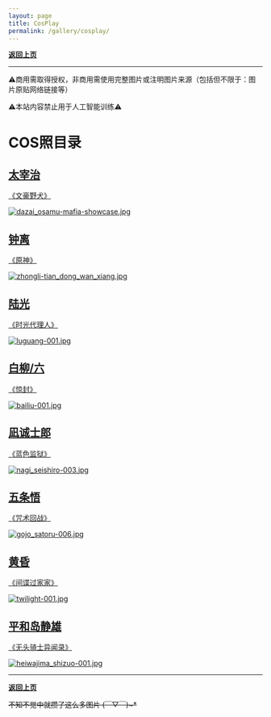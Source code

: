 ```yaml
---
layout: page
title: CosPlay
permalink: /gallery/cosplay/
---
```


<haed>
    <link rel="stylesheet" href="/css/gallery.css">
</haed>

[**返回上页**](/gallery/)

---

⚠️商用需取得授权，非商用需使用完整图片或注明图片来源（包括但不限于：图片原贴网络链接等）

⚠️本站内容禁止用于人工智能训练⚠️

# COS照目录

<div class="directory-container">
    <div class="directory-card portrait">
        <a href="./dazai_osamu">
            <div class="directory-text">
                <h2>太宰治</h2>
                <p>《文豪野犬》</p>
            </div>
            <div class="directory-item portrait">
                <picture>
                    <source srcset="https://image.jumern.com/cosplay/dazai_osamu/mafia/dazai_osamu-mafia-showcase.avif" type="image/avif">
                    <source srcset="https://image.jumern.com/cosplay/dazai_osamu/mafia/dazai_osamu-mafia-showcase.webp" type="image/webp">
                    <img src="https://image.jumern.com/cosplay/dazai_osamu/mafia/dazai_osamu-mafia-showcase.jpg" alt="dazai_osamu-mafia-showcase.jpg" loading="lazy">
                </picture>
            </div>
        </a>
    </div>
    <div class="directory-card portrait">
        <a href="./zhongli">
            <div class="directory-text">
                <h2>钟离</h2>
                <p>《原神》</p>
            </div>
            <div class="directory-item portrait">
                <picture>
                    <source srcset="https://image.jumern.com/cosplay/zhongli/classic/zhongli-tian_dong_wan_xiang.avif" type="image/avif">
                    <source srcset="https://image.jumern.com/cosplay/zhongli/classic/zhongli-tian_dong_wan_xiang.webp" type="image/webp">
                    <img src="https://image.jumern.com/cosplay/zhongli/classic/zhongli-tian_dong_wan_xiang.jpg" alt="zhongli-tian_dong_wan_xiang.jpg" loading="lazy">
                </picture>
            </div>
        </a>
    </div>
    <div class="directory-card landscape">
        <a href="./luguang">
            <div class="directory-text">
                <h2>陆光</h2>
                <p>《时光代理人》</p>
            </div>
            <div class="directory-item landscape">
                <picture>
                    <source srcset="https://image.jumern.com/cosplay/luguang/classic/luguang-001.avif" type="image/avif">
                    <source srcset="https://image.jumern.com/cosplay/luguang/classic/luguang-001.webp" type="image/webp">
                    <img src="https://image.jumern.com/cosplay/luguang/classic/luguang-001.jpg" alt="luguang-001.jpg" loading="lazy">
                </picture>
            </div>
        </a>
    </div>
    <div class="directory-card landscape">
        <a href="./bailiu/">
            <div class="directory-text">
                <h2>白柳/六</h2>
                <p>《惊封》</p>
            </div>
            <div class="directory-item landscape">
                <picture>
                    <source srcset="https://image.jumern.com/cosplay/bailiu/classic/bailiu-001.avif" type="image/avif">
                    <source srcset="https://image.jumern.com/cosplay/bailiu/classic/bailiu-001.webp" type="image/webp">
                    <img src="https://image.jumern.com/cosplay/bailiu/classic/bailiu-001.jpg" alt="bailiu-001.jpg" loading="lazy">
                </picture>
            </div>
        </a>
    </div>
    <div class="directory-card portrait">
        <a href="./nagi_seishiro">
            <div class="directory-text">
                <h2>凪诚士郎</h2>
                <p>《蓝色监狱》</p>
            </div>
            <div class="directory-item portrait">
                <picture>
                    <source srcset="https://image.jumern.com/cosplay/nagi_seishiro/guard_uniform/nagi_seishiro-003.avif" type="image/avif">
                    <source srcset="https://image.jumern.com/cosplay/nagi_seishiro/guard_uniform/nagi_seishiro-003.webp" type="image/webp">
                    <img src="https://image.jumern.com/cosplay/nagi_seishiro/guard_uniform/nagi_seishiro-003.jpg" alt="nagi_seishiro-003.jpg" loading="lazy">
                </picture>
            </div>
        </a>
    </div>
    <div class="directory-card portrait">
        <a href="./gojo_satoru">
            <div class="directory-text">
                <h2>五条悟</h2>
                <p>《咒术回战》</p>
            </div>
            <div class="directory-item portrait">
                <picture>
                    <source srcset="https://image.jumern.com/cosplay/gojo_satoru/black_suit/gojo_satoru-006.avif" type="image/avif">
                    <source srcset="https://image.jumern.com/cosplay/gojo_satoru/black_suit/gojo_satoru-006.webp" type="image/webp">
                    <img src="https://image.jumern.com/cosplay/gojo_satoru/black_suit/gojo_satoru-006.jpg" alt="gojo_satoru-006.jpg" loading="lazy">
                </picture>
            </div>
        </a>
    </div>
    <div class="directory-card portrait">
        <a href="./twilight">
            <div class="directory-text">
                <h2>黄昏</h2>
                <p>《间谍过家家》</p>
            </div>
            <div class="directory-item portrait">
                <picture>
                    <source srcset="https://image.jumern.com/cosplay/twilight/classic/twilight-001.avif" type="image/avif">
                    <source srcset="https://image.jumern.com/cosplay/twilight/classic/twilight-001.webp" type="image/webp">
                    <img src="https://image.jumern.com/cosplay/twilight/classic/twilight-001.jpg" alt="twilight-001.jpg" loading="lazy">
                </picture>
            </div>
        </a>
    </div>
    <div class="directory-card portrait">
        <a href="./heiwajima_shizuo">
            <div class="directory-text">
                <h2>平和岛静雄</h2>
                <p>《无头骑士异闻录》</p>
            </div>
            <div class="directory-item portrait">
                <picture>
                    <source srcset="https://image.jumern.com/cosplay/heiwajima_shizuo/classic/heiwajima_shizuo-001.avif" type="image/avif">
                    <source srcset="https://image.jumern.com/cosplay/heiwajima_shizuo/classic/heiwajima_shizuo-001.webp" type="image/webp">
                    <img src="https://image.jumern.com/cosplay/heiwajima_shizuo/classic/heiwajima_shizuo-001.jpg" alt="heiwajima_shizuo-001.jpg" loading="lazy">
                </picture>
            </div>
        </a>
    </div>
</div>

---

[**返回上页**](/gallery/)

~~不知不觉中就攒了这么多图片 (￣▽￣)~*~~
